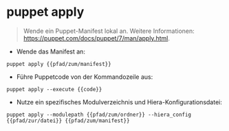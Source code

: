 # puppet apply

> Wende ein Puppet-Manifest lokal an.
> Weitere Informationen: <https://puppet.com/docs/puppet/7/man/apply.html>.

- Wende das Manifest an:

`puppet apply {{pfad/zum/manifest}}`

- Führe Puppetcode von der Kommandozeile aus:

`puppet apply --execute {{code}}`

- Nutze ein spezifisches Modulverzeichnis und Hiera-Konfigurationsdatei:

`puppet apply --modulepath {{pfad/zum/ordner}} --hiera_config {{pfad/zur/datei}} {{pfad/zum/manifest}}`
